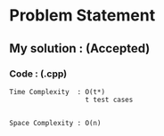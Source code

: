 # Problem Statement

## []()


## My solution :  (Accepted)

    
  
        
   ### Code : (.cpp)  
      
         



    Time Complexity  : O(t*)
                       t test cases
                       

    Space Complexity : O(n)  
                       
   
  
  
